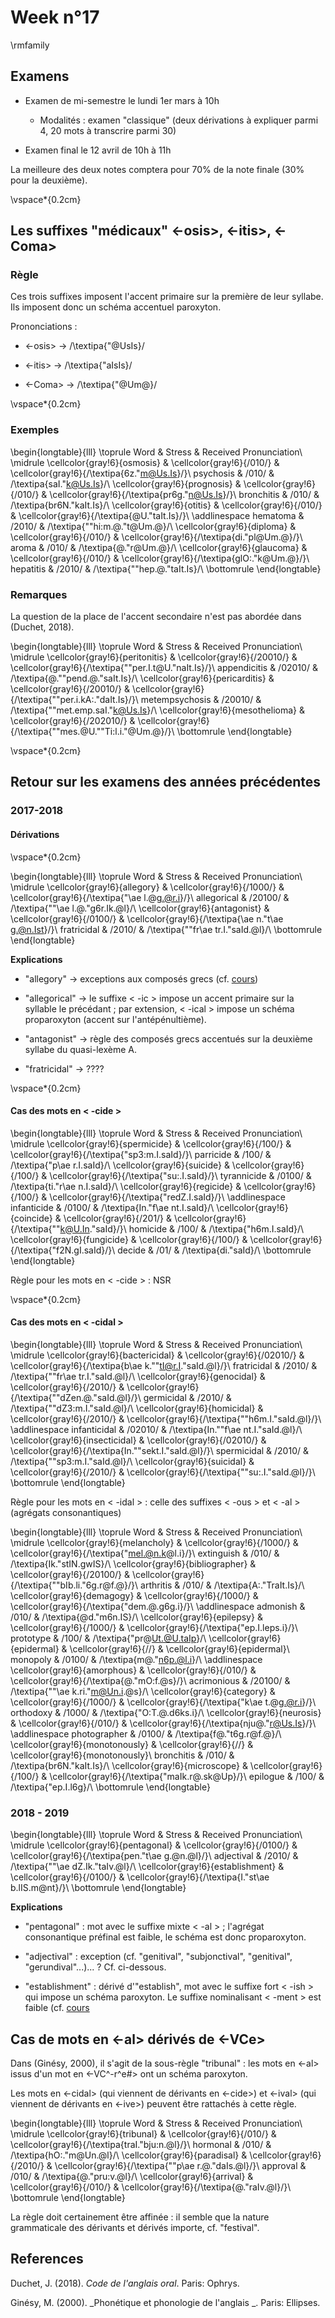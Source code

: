 # Week n°17




\rmfamily

## Examens

* Examen de mi-semestre le lundi 1er mars à 10h

  -  Modalités : examen "classique" (deux dérivations à expliquer parmi 4, 20 mots à transcrire parmi 30)

* Examen final le 12 avril de 10h à 11h

La meilleure des deux notes comptera pour 70% de la note finale (30% pour la deuxième).

\vspace*{0.2cm}

 

## Les suffixes "médicaux" <-osis>,  <-itis>, <-Coma>
 
### Règle

Ces trois suffixes imposent l'accent primaire sur la première de leur syllabe. Ils imposent donc un schéma accentuel paroxyton.

Prononciations :

* <-osis>  $\rightarrow$ /\textipa{"@UsIs}/

* <-itis>  $\rightarrow$ /\textipa{"aIsIs}/

* <-Coma>  $\rightarrow$ /\textipa{"@Um@}/

\vspace*{0.2cm}

### Exemples


\begin{longtable}{lll}
\toprule
Word & Stress & Received Pronunciation\\
\midrule
\cellcolor{gray!6}{osmosis} & \cellcolor{gray!6}{/010/} & \cellcolor{gray!6}{/\textipa{6z."m@Us.Is}/}\\
psychosis & /010/ & /\textipa{saI."k@Us.Is}/\\
\cellcolor{gray!6}{prognosis} & \cellcolor{gray!6}{/010/} & \cellcolor{gray!6}{/\textipa{pr6g."n@Us.Is}/}\\
bronchitis & /010/ & /\textipa{br6N."kaIt.Is}/\\
\cellcolor{gray!6}{otitis} & \cellcolor{gray!6}{/010/} & \cellcolor{gray!6}{/\textipa{@U."taIt.Is}/}\\
\addlinespace
hematoma & /2010/ & /\textipa{""hi:m.@."t@Um.@}/\\
\cellcolor{gray!6}{diploma} & \cellcolor{gray!6}{/010/} & \cellcolor{gray!6}{/\textipa{di."pl@Um.@}/}\\
aroma & /010/ & /\textipa{@."r@Um.@}/\\
\cellcolor{gray!6}{glaucoma} & \cellcolor{gray!6}{/010/} & \cellcolor{gray!6}{/\textipa{glO:."k@Um.@}/}\\
hepatitis & /2010/ & /\textipa{""hep.@."taIt.Is}/\\
\bottomrule
\end{longtable}

### Remarques

La question de la place de l'accent secondaire n'est pas abordée dans  (Duchet, 2018).


\begin{longtable}{lll}
\toprule
Word & Stress & Received Pronunciation\\
\midrule
\cellcolor{gray!6}{peritonitis} & \cellcolor{gray!6}{/20010/} & \cellcolor{gray!6}{/\textipa{""per.I.t@U."naIt.Is}/}\\
appendicitis & /02010/ & /\textipa{@.""pend.@."saIt.Is}/\\
\cellcolor{gray!6}{pericarditis} & \cellcolor{gray!6}{/20010/} & \cellcolor{gray!6}{/\textipa{""per.i.kA:."daIt.Is}/}\\
metempsychosis & /20010/ & /\textipa{""met.emp.saI."k@Us.Is}/\\
\cellcolor{gray!6}{mesothelioma} & \cellcolor{gray!6}{/202010/} & \cellcolor{gray!6}{/\textipa{""mes.@U.""Ti:l.i."@Um.@}/}\\
\bottomrule
\end{longtable}



\vspace*{0.2cm}

## Retour sur les examens des années précédentes

### 2017-2018

#### Dérivations


\vspace*{0.2cm}


\begin{longtable}{lll}
\toprule
Word & Stress & Received Pronunciation\\
\midrule
\cellcolor{gray!6}{allegory} & \cellcolor{gray!6}{/1000/} & \cellcolor{gray!6}{/\textipa{"\ae l.@g.@r.i}/}\\
allegorical & /20100/ & /\textipa{""\ae l.@."g6r.Ik.@l}/\\
\cellcolor{gray!6}{antagonist} & \cellcolor{gray!6}{/0100/} & \cellcolor{gray!6}{/\textipa{\ae n."t\ae g.@n.Ist}/}\\
fratricidal & /2010/ & /\textipa{""fr\ae tr.I."saId.@l}/\\
\bottomrule
\end{longtable}

**Explications**

* "allegory"  $\rightarrow$ exceptions aux composés grecs (cf. [cours](https://adrienmeli.github.io/eiffel-l3phonology/week-4.html#exceptions-1))

* "allegorical"  $\rightarrow$ le suffixe < -ic > impose un accent primaire sur la syllable le précédant ; par extension, < -ical > impose un schéma proparoxyton (accent sur l'antépénultième). 

* "antagonist"  $\rightarrow$ règle des composés grecs accentués sur la deuxième syllabe du quasi-lexème A.

* "fratricidal"  $\rightarrow$ ????

\vspace*{0.2cm}

#### Cas des mots en < -cide >


\begin{longtable}{lll}
\toprule
Word & Stress & Received Pronunciation\\
\midrule
\cellcolor{gray!6}{spermicide} & \cellcolor{gray!6}{/100/} & \cellcolor{gray!6}{/\textipa{"sp3:m.I.saId}/}\\
parricide & /100/ & /\textipa{"p\ae r.I.saId}/\\
\cellcolor{gray!6}{suicide} & \cellcolor{gray!6}{/100/} & \cellcolor{gray!6}{/\textipa{"su:.I.saId}/}\\
tyrannicide & /0100/ & /\textipa{ti."r\ae n.I.saId}/\\
\cellcolor{gray!6}{regicide} & \cellcolor{gray!6}{/100/} & \cellcolor{gray!6}{/\textipa{"redZ.I.saId}/}\\
\addlinespace
infanticide & /0100/ & /\textipa{In."f\ae nt.I.saId}/\\
\cellcolor{gray!6}{coincide} & \cellcolor{gray!6}{/201/} & \cellcolor{gray!6}{/\textipa{""k@U.In."saId}/}\\
homicide & /100/ & /\textipa{"h6m.I.saId}/\\
\cellcolor{gray!6}{fungicide} & \cellcolor{gray!6}{/100/} & \cellcolor{gray!6}{/\textipa{"f2N.gI.saId}/}\\
decide & /01/ & /\textipa{di."saId}/\\
\bottomrule
\end{longtable}

Règle pour les mots en < -cide > : NSR

\vspace*{0.2cm}

 

#### Cas des mots en < -cidal >




\begin{longtable}{lll}
\toprule
Word & Stress & Received Pronunciation\\
\midrule
\cellcolor{gray!6}{bactericidal} & \cellcolor{gray!6}{/02010/} & \cellcolor{gray!6}{/\textipa{b\ae k.""tI@r.I."saId.@l}/}\\
fratricidal & /2010/ & /\textipa{""fr\ae tr.I."saId.@l}/\\
\cellcolor{gray!6}{genocidal} & \cellcolor{gray!6}{/2010/} & \cellcolor{gray!6}{/\textipa{""dZen.@."saId.@l}/}\\
germicidal & /2010/ & /\textipa{""dZ3:m.I."saId.@l}/\\
\cellcolor{gray!6}{homicidal} & \cellcolor{gray!6}{/2010/} & \cellcolor{gray!6}{/\textipa{""h6m.I."saId.@l}/}\\
\addlinespace
infanticidal & /02010/ & /\textipa{In.""f\ae nt.I."saId.@l}/\\
\cellcolor{gray!6}{insecticidal} & \cellcolor{gray!6}{/02010/} & \cellcolor{gray!6}{/\textipa{In.""sekt.I."saId.@l}/}\\
spermicidal & /2010/ & /\textipa{""sp3:m.I."saId.@l}/\\
\cellcolor{gray!6}{suicidal} & \cellcolor{gray!6}{/2010/} & \cellcolor{gray!6}{/\textipa{""su:.I."saId.@l}/}\\
\bottomrule
\end{longtable}

Règle pour les mots en < -idal > : celle des suffixes < -ous > et < -al > (agrégats consonantiques)


\begin{longtable}{lll}
\toprule
Word & Stress & Received Pronunciation\\
\midrule
\cellcolor{gray!6}{melancholy} & \cellcolor{gray!6}{/1000/} & \cellcolor{gray!6}{/\textipa{"mel.@n.k@l.i}/}\\
extinguish & /010/ & /\textipa{Ik."stIN.gwIS}/\\
\cellcolor{gray!6}{bibliographer} & \cellcolor{gray!6}{/20100/} & \cellcolor{gray!6}{/\textipa{""bIb.li."6g.r@f.@}/}\\
arthritis & /010/ & /\textipa{A:."TraIt.Is}/\\
\cellcolor{gray!6}{demagogy} & \cellcolor{gray!6}{/1000/} & \cellcolor{gray!6}{/\textipa{"dem.@.g6g.i}/}\\
\addlinespace
admonish & /010/ & /\textipa{@d."m6n.IS}/\\
\cellcolor{gray!6}{epilepsy} & \cellcolor{gray!6}{/1000/} & \cellcolor{gray!6}{/\textipa{"ep.I.leps.i}/}\\
prototype & /100/ & /\textipa{"pr@Ut.@U.taIp}/\\
\cellcolor{gray!6}{epidermal} & \cellcolor{gray!6}{//} & \cellcolor{gray!6}{epidermal}\\
monopoly & /0100/ & /\textipa{m@."n6p.@l.i}/\\
\addlinespace
\cellcolor{gray!6}{amorphous} & \cellcolor{gray!6}{/010/} & \cellcolor{gray!6}{/\textipa{@."mO:f.@s}/}\\
acrimonious & /20100/ & /\textipa{""\ae k.ri."m@Un.i.@s}/\\
\cellcolor{gray!6}{category} & \cellcolor{gray!6}{/1000/} & \cellcolor{gray!6}{/\textipa{"k\ae t.@g.@r.i}/}\\
orthodoxy & /1000/ & /\textipa{"O:T.@.d6ks.i}/\\
\cellcolor{gray!6}{neurosis} & \cellcolor{gray!6}{/010/} & \cellcolor{gray!6}{/\textipa{nju@."r@Us.Is}/}\\
\addlinespace
photographer & /0100/ & /\textipa{f@."t6g.r@f.@}/\\
\cellcolor{gray!6}{monotonously} & \cellcolor{gray!6}{//} & \cellcolor{gray!6}{monotonously}\\
bronchitis & /010/ & /\textipa{br6N."kaIt.Is}/\\
\cellcolor{gray!6}{microscope} & \cellcolor{gray!6}{/100/} & \cellcolor{gray!6}{/\textipa{"maIk.r@.sk@Up}/}\\
epilogue & /100/ & /\textipa{"ep.I.l6g}/\\
\bottomrule
\end{longtable}

### 2018 - 2019


\begin{longtable}{lll}
\toprule
Word & Stress & Received Pronunciation\\
\midrule
\cellcolor{gray!6}{pentagonal} & \cellcolor{gray!6}{/0100/} & \cellcolor{gray!6}{/\textipa{pen."t\ae g.@n.@l}/}\\
adjectival & /2010/ & /\textipa{""\ae dZ.Ik."taIv.@l}/\\
\cellcolor{gray!6}{establishment} & \cellcolor{gray!6}{/0100/} & \cellcolor{gray!6}{/\textipa{I."st\ae b.lIS.m@nt}/}\\
\bottomrule
\end{longtable}

**Explications**

* "pentagonal" : mot avec le suffixe mixte < -al > ; l'agrégat consonantique préfinal est faible, le schéma est donc proparoxyton. 

* "adjectival" : exception (cf. "genitival", "subjonctival", "genitival", "gerundival"...)... ? Cf. ci-dessous.

* "establishment" : dérivé d'"establish", mot avec le suffixe fort < -ish > qui impose un schéma paroxyton. Le suffixe nominalisant < -ment > est faible (cf. [cours](https://adrienmeli.github.io/eiffel-l3phonology/week-5.html#commen%C3%A7ant-par-une-consonne)

## Cas de mots en <-al> dérivés de <-VCe>

Dans (Ginésy, 2000), il s'agit de la sous-règle "tribunal" : les mots en <-al> issus d'un mot en <-VC^-r^e#> ont un schéma paroxyton.

Les mots en <-cidal> (qui viennent de dérivants en <-cide>) et <-ival> (qui viennent de dérivants en <-ive>) peuvent être rattachés à cette règle.


\begin{longtable}{lll}
\toprule
Word & Stress & Received Pronunciation\\
\midrule
\cellcolor{gray!6}{tribunal} & \cellcolor{gray!6}{/010/} & \cellcolor{gray!6}{/\textipa{traI."bju:n.@l}/}\\
hormonal & /010/ & /\textipa{hO:."m@Un.@l}/\\
\cellcolor{gray!6}{paradisal} & \cellcolor{gray!6}{/2010/} & \cellcolor{gray!6}{/\textipa{""p\ae r.@."daIs.@l}/}\\
approval & /010/ & /\textipa{@."pru:v.@l}/\\
\cellcolor{gray!6}{arrival} & \cellcolor{gray!6}{/010/} & \cellcolor{gray!6}{/\textipa{@."raIv.@l}/}\\
\bottomrule
\end{longtable}

La règle doit certainement être affinée : il semble que la nature grammaticale des dérivants et dérivés importe, cf. "festival".


## References




Duchet, J. (2018). _Code de l'anglais oral_. Paris: Ophrys.

Ginésy, M. (2000). _Phonétique et phonologie de l'anglais _. Paris:
Ellipses.


